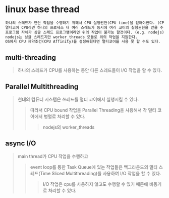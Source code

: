 # linux base thread

```txt
하나의 스레드가 연산 작업을 수행하기 위해서 CPU 실행권한(CPU time)을 얻어야한다. (CPU Scheduler가 부여해줌)
멀티코어 CPU라면 하나의 프로세스 내 여러 스레드가 동시에 여러 코어의 실행권한을 얻을 수 있다. (parallel multithreading)
프로그램 자체가 싱글 스레드 프로그램이라면 위의 작업이 불가능 할것이다. (e.g. nodejs)
nodejs는 싱글 스레드지만 worker_threads 모듈로 위의 작업을 지원한다.
OS에서 CPU 제약조건(CPU Affinity)를 설정해뒀다면 멀티코어를 사용 못 할 수도 있다.
```

## multi-threading

> 하나의 스레드가 CPU를 사용하는 동안 다른 스레드들이 I/O 작업을 할 수 있다.

## Parallel Multithreading

> 현대의 컴퓨터 시스템은 쓰레드를 멀티 코어에서 실행시킬 수 있다.
>
> > 따라서 CPU bound 작업을 Parallel Threading을 사용해서 각 멀티 코어에서 병렬로 처리할 수 있다.
> >
> > > nodejs의 worker_threads

## async I/O

> main thread가 CPU 작업을 수행하고
>
> > event loop를 통한 Task Queue에 있는 작업들은 백그라운드의 멀티 스레드(Time Sliced Multithreading)를 사용하여 I/O 작업을 할 수 있다.
> >
> > > I/O 작업은 cpu를 사용하지 않고도 수행할 수 있기 때문에 비동기로 처리할 수 있다.
